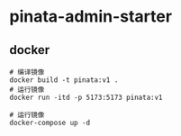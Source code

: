 # pinata-admin-starter


## docker 

```shell
# 编译镜像
docker build -t pinata:v1 .
# 运行镜像
docker run -itd -p 5173:5173 pinata:v1
```

```shell
# 运行镜像
docker-compose up -d
```